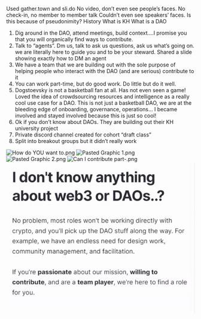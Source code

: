 Used gather.town and sli.do
No video, don’t even see people’s faces. No check-in, no member to member talk
Couldn’t even see speakers’ faces. Is this because of pseudonimity?
History
What is KH
What is a DAO
1. Dig around in the DAO, attend meetings, build context….I promise you that you will organically find ways to contribute.
2. Talk to “agents”. Dm us, talk to ask us questions, ask us what’s going on. we are literally here to guide you and to be your steward. Shared a slide showing exactly how to DM an agent
3. We have a team that we are building out with the sole purpose of helping people who interact with the DAO (and are serious) contribute to it
4. You can work part-time, but do good work. Do little but do it well.
5. Dogstoevsky is not a basketball fan at all. Has not even seen a game! Loved the idea of crowdsourcing resources and intelligence as a really cool use case for a DAO. This is not just a basketball DAO, we are at the bleeding edge of onboarding, governance, operations… I became involved and stayed involved because this is just so cool!
6. Ok if you don’t know about DAOs. They are building out their KH university project
7. Private discord channel created for cohort “draft class”
8. Split into breakout groups but it didn’t really work

![How do YOU want to.png](9d52a7a0-16dc-4b92-8157-8d9de299aad1.png)
![Pasted Graphic 1.png](afe70384-90c3-4f58-9847-cfc31fa47fe6.png)
![Pasted Graphic 2.png](f882e50a-5288-4ca3-8fee-cc6e4cb97673.png)
![Can I contribute part-.png](04b8e640-061b-42f0-a6a3-a3a90561f759.png)
![don't know anything.png](notes/archive/clarity/Resources/7acb50c5-d314-4ed9-8511-182ada3253a4.png)